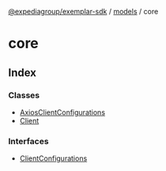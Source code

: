 [@expediagroup/exemplar-sdk](../../index.md) / [models](../index.md) / core

# core

## Index

### Classes

- [AxiosClientConfigurations](classes/AxiosClientConfigurations.md)
- [Client](classes/Client.md)

### Interfaces

- [ClientConfigurations](interfaces/ClientConfigurations.md)
